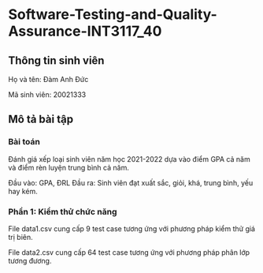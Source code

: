# Software-Testing-and-Quality-Assurance-INT3117_40
## Thông tin sinh viên
Họ và tên: Đàm Anh Đức

Mã sinh viên: 20021333

## Mô tả bài tập
### Bài toán
Đánh giá xếp loại sinh viên năm học 2021-2022 dựa vào điểm GPA cả năm và điểm rèn luyện trung bình cả năm.

Đầu vào: GPA, ĐRL
Đầu ra: Sinh viên đạt xuất sắc, giỏi, khá, trung bình, yếu hay kém.

### Phần 1: Kiểm thử chức năng

File data1.csv cung cấp 9 test case tương ứng với phương pháp kiểm thử giá trị biên.

File data2.csv cung cấp 64 test case tương ứng với phương pháp phân lớp tương đương.
